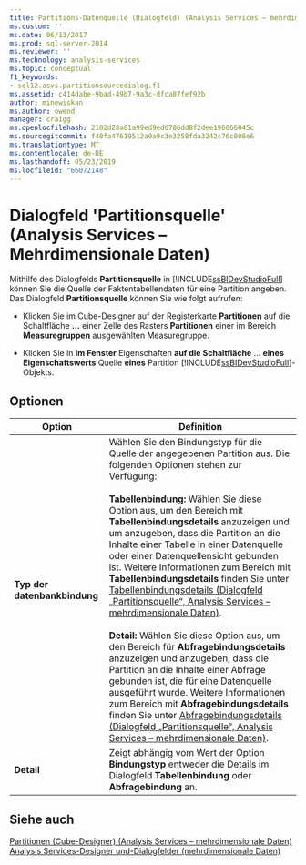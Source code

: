 ```yaml
---
title: Partitions-Datenquelle (Dialogfeld) (Analysis Services – mehrdimensionale Daten) | Microsoft-Dokumentation
ms.custom: ''
ms.date: 06/13/2017
ms.prod: sql-server-2014
ms.reviewer: ''
ms.technology: analysis-services
ms.topic: conceptual
f1_keywords:
- sql12.asvs.partitionsourcedialog.f1
ms.assetid: c414dabe-9bad-49b7-9a3c-dfca87fef92b
author: minewiskan
ms.author: owend
manager: craigg
ms.openlocfilehash: 2102d28a61a99ed9ed6786dd8f2dee196066045c
ms.sourcegitcommit: f40fa47619512a9a9c3e3258fda3242c76c008e6
ms.translationtype: MT
ms.contentlocale: de-DE
ms.lasthandoff: 05/23/2019
ms.locfileid: "66072148"
---
```

# <a name="partition-source-dialog-box-analysis-services---multidimensional-data"></a>Dialogfeld 'Partitionsquelle' (Analysis Services – Mehrdimensionale Daten)
  Mithilfe des Dialogfelds **Partitionsquelle** in [!INCLUDE[ssBIDevStudioFull](../includes/ssbidevstudiofull-md.md)] können Sie die Quelle der Faktentabellendaten für eine Partition angeben. Das Dialogfeld **Partitionsquelle** können Sie wie folgt aufrufen:  
  
-   Klicken Sie im Cube-Designer auf der Registerkarte **Partitionen** auf die Schaltfläche **...** einer Zelle des Rasters **Partitionen** einer im Bereich **Measuregruppen** ausgewählten Measuregruppe.  
  
-   Klicken Sie in **im Fenster** Eigenschaften **auf die Schaltfläche** ... **eines Eigenschaftswerts** Quelle **eines** Partition [!INCLUDE[ssBIDevStudioFull](../includes/ssbidevstudiofull-md.md)]-Objekts.  
  
## <a name="options"></a>Optionen  
  
|Option|Definition|  
|------------|----------------|  
|**Typ der datenbankbindung**|Wählen Sie den Bindungstyp für die Quelle der angegebenen Partition aus. Die folgenden Optionen stehen zur Verfügung:<br /><br /> **Tabellenbindung:** Wählen Sie diese Option aus, um den Bereich mit **Tabellenbindungsdetails** anzuzeigen und um anzugeben, dass die Partition an die Inhalte einer Tabelle in einer Datenquelle oder einer Datenquellensicht gebunden ist. Weitere Informationen zum Bereich mit **Tabellenbindungsdetails** finden Sie unter [Tabellenbindungsdetails &#40;Dialogfeld „Partitionsquelle“, Analysis Services – mehrdimensionale Daten&#41;](table-binding-partition-source-dialog-analysis-services-multidimensional-data.md).<br /><br /> **Detail:** Wählen Sie diese Option aus, um den Bereich für **Abfragebindungsdetails** anzuzeigen und anzugeben, dass die Partition an die Inhalte einer Abfrage gebunden ist, die für eine Datenquelle ausgeführt wurde. Weitere Informationen zum Bereich mit **Abfragebindungsdetails** finden Sie unter [Abfragebindungsdetails &#40;Dialogfeld „Partitionsquelle“, Analysis Services – mehrdimensionale Daten&#41;](query-binding-partition-source-dialog-analysis-services-multidimensional-data.md).|  
|**Detail**|Zeigt abhängig vom Wert der Option **Bindungstyp** entweder die Details im Dialogfeld **Tabellenbindung** oder **Abfragebindung** an.|  
  
## <a name="see-also"></a>Siehe auch  
 [Partitionen &#40;Cube-Designer&#41; &#40;Analysis Services – mehrdimensionale Daten&#41;](partitions-cube-designer-analysis-services-multidimensional-data.md)   
 [Analysis Services-Designer und-Dialogfelder &#40;mehrdimensionale Daten&#41;](analysis-services-designers-and-dialog-boxes-multidimensional-data.md)  
  
  
